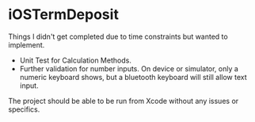 # iOSTermDeposit

Things I didn't get completed due to time constraints but wanted to implement.

- Unit Test for Calculation Methods.
- Further validation for number inputs. On device or simulator, only a numeric keyboard shows, but a bluetooth keyboard will still allow text input.

The project should be able to be run from Xcode without any issues or specifics.
